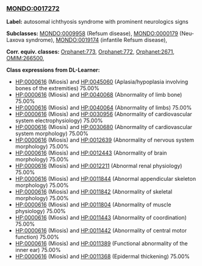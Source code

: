 
### [MONDO:0017272](http://purl.obolibrary.org/obo/MONDO_0017272)
**Label:** autosomal ichthyosis syndrome with prominent neurologics signs

**Subclasses:** [MONDO:0009958](http://purl.obolibrary.org/obo/MONDO_0009958) (Refsum disease), [MONDO:0000179](http://purl.obolibrary.org/obo/MONDO_0000179) (Neu-Laxova syndrome), [MONDO:0019174](http://purl.obolibrary.org/obo/MONDO_0019174) (infantile Refsum disease), 

**Corr. equiv. classes:** [Orphanet:773](http://www.orpha.net/ORDO/Orphanet_773), [Orphanet:772](http://www.orpha.net/ORDO/Orphanet_772), [Orphanet:2671](http://www.orpha.net/ORDO/Orphanet_2671), [OMIM:266500](http://purl.obolibrary.org/obo/OMIM_266500), 

**Class expressions from DL-Learner:**

- [HP:0000616](http://purl.obolibrary.org/obo/HP_0000616) (Miosis) and [HP:0045060](http://purl.obolibrary.org/obo/HP_0045060) (Aplasia/hypoplasia involving bones of the extremities) 75.00%
- [HP:0000616](http://purl.obolibrary.org/obo/HP_0000616) (Miosis) and [HP:0040068](http://purl.obolibrary.org/obo/HP_0040068) (Abnormality of limb bone) 75.00%
- [HP:0000616](http://purl.obolibrary.org/obo/HP_0000616) (Miosis) and [HP:0040064](http://purl.obolibrary.org/obo/HP_0040064) (Abnormality of limbs) 75.00%
- [HP:0000616](http://purl.obolibrary.org/obo/HP_0000616) (Miosis) and [HP:0030956](http://purl.obolibrary.org/obo/HP_0030956) (Abnormality of cardiovascular system electrophysiology) 75.00%
- [HP:0000616](http://purl.obolibrary.org/obo/HP_0000616) (Miosis) and [HP:0030680](http://purl.obolibrary.org/obo/HP_0030680) (Abnormality of cardiovascular system morphology) 75.00%
- [HP:0000616](http://purl.obolibrary.org/obo/HP_0000616) (Miosis) and [HP:0012639](http://purl.obolibrary.org/obo/HP_0012639) (Abnormality of nervous system morphology) 75.00%
- [HP:0000616](http://purl.obolibrary.org/obo/HP_0000616) (Miosis) and [HP:0012443](http://purl.obolibrary.org/obo/HP_0012443) (Abnormality of brain morphology) 75.00%
- [HP:0000616](http://purl.obolibrary.org/obo/HP_0000616) (Miosis) and [HP:0012211](http://purl.obolibrary.org/obo/HP_0012211) (Abnormal renal physiology) 75.00%
- [HP:0000616](http://purl.obolibrary.org/obo/HP_0000616) (Miosis) and [HP:0011844](http://purl.obolibrary.org/obo/HP_0011844) (Abnormal appendicular skeleton morphology) 75.00%
- [HP:0000616](http://purl.obolibrary.org/obo/HP_0000616) (Miosis) and [HP:0011842](http://purl.obolibrary.org/obo/HP_0011842) (Abnormality of skeletal morphology) 75.00%
- [HP:0000616](http://purl.obolibrary.org/obo/HP_0000616) (Miosis) and [HP:0011804](http://purl.obolibrary.org/obo/HP_0011804) (Abnormality of muscle physiology) 75.00%
- [HP:0000616](http://purl.obolibrary.org/obo/HP_0000616) (Miosis) and [HP:0011443](http://purl.obolibrary.org/obo/HP_0011443) (Abnormality of coordination) 75.00%
- [HP:0000616](http://purl.obolibrary.org/obo/HP_0000616) (Miosis) and [HP:0011442](http://purl.obolibrary.org/obo/HP_0011442) (Abnormality of central motor function) 75.00%
- [HP:0000616](http://purl.obolibrary.org/obo/HP_0000616) (Miosis) and [HP:0011389](http://purl.obolibrary.org/obo/HP_0011389) (Functional abnormality of the inner ear) 75.00%
- [HP:0000616](http://purl.obolibrary.org/obo/HP_0000616) (Miosis) and [HP:0011368](http://purl.obolibrary.org/obo/HP_0011368) (Epidermal thickening) 75.00%



